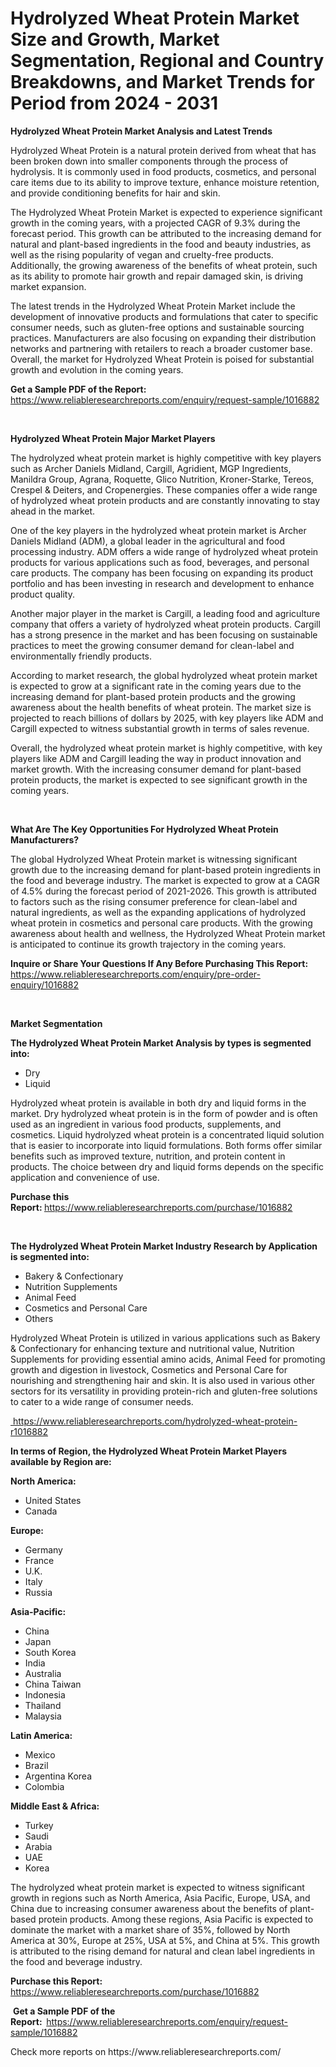 <p><h1>Hydrolyzed Wheat Protein Market Size and Growth, Market Segmentation, Regional and Country Breakdowns, and Market Trends for Period from 2024 -  2031</h1></p><p><strong>Hydrolyzed Wheat Protein Market Analysis and Latest Trends</strong></p>
<p><p>Hydrolyzed Wheat Protein is a natural protein derived from wheat that has been broken down into smaller components through the process of hydrolysis. It is commonly used in food products, cosmetics, and personal care items due to its ability to improve texture, enhance moisture retention, and provide conditioning benefits for hair and skin.</p><p>The Hydrolyzed Wheat Protein Market is expected to experience significant growth in the coming years, with a projected CAGR of 9.3% during the forecast period. This growth can be attributed to the increasing demand for natural and plant-based ingredients in the food and beauty industries, as well as the rising popularity of vegan and cruelty-free products. Additionally, the growing awareness of the benefits of wheat protein, such as its ability to promote hair growth and repair damaged skin, is driving market expansion.</p><p>The latest trends in the Hydrolyzed Wheat Protein Market include the development of innovative products and formulations that cater to specific consumer needs, such as gluten-free options and sustainable sourcing practices. Manufacturers are also focusing on expanding their distribution networks and partnering with retailers to reach a broader customer base. Overall, the market for Hydrolyzed Wheat Protein is poised for substantial growth and evolution in the coming years.</p></p>
<p><strong>Get a Sample PDF of the Report:&nbsp;</strong> <a href="https://www.reliableresearchreports.com/enquiry/request-sample/1016882">https://www.reliableresearchreports.com/enquiry/request-sample/1016882</a></p>
<p>&nbsp;</p>
<p><strong>Hydrolyzed Wheat Protein Major Market Players</strong></p>
<p><p>The hydrolyzed wheat protein market is highly competitive with key players such as Archer Daniels Midland, Cargill, Agridient, MGP Ingredients, Manildra Group, Agrana, Roquette, Glico Nutrition, Kroner-Starke, Tereos, Crespel & Deiters, and Cropenergies. These companies offer a wide range of hydrolyzed wheat protein products and are constantly innovating to stay ahead in the market.</p><p>One of the key players in the hydrolyzed wheat protein market is Archer Daniels Midland (ADM), a global leader in the agricultural and food processing industry. ADM offers a wide range of hydrolyzed wheat protein products for various applications such as food, beverages, and personal care products. The company has been focusing on expanding its product portfolio and has been investing in research and development to enhance product quality.</p><p>Another major player in the market is Cargill, a leading food and agriculture company that offers a variety of hydrolyzed wheat protein products. Cargill has a strong presence in the market and has been focusing on sustainable practices to meet the growing consumer demand for clean-label and environmentally friendly products.</p><p>According to market research, the global hydrolyzed wheat protein market is expected to grow at a significant rate in the coming years due to the increasing demand for plant-based protein products and the growing awareness about the health benefits of wheat protein. The market size is projected to reach billions of dollars by 2025, with key players like ADM and Cargill expected to witness substantial growth in terms of sales revenue.</p><p>Overall, the hydrolyzed wheat protein market is highly competitive, with key players like ADM and Cargill leading the way in product innovation and market growth. With the increasing consumer demand for plant-based protein products, the market is expected to see significant growth in the coming years.</p></p>
<p>&nbsp;</p>
<p><strong>What Are The Key Opportunities For Hydrolyzed Wheat Protein Manufacturers?</strong></p>
<p><p>The global Hydrolyzed Wheat Protein market is witnessing significant growth due to the increasing demand for plant-based protein ingredients in the food and beverage industry. The market is expected to grow at a CAGR of 4.5% during the forecast period of 2021-2026. This growth is attributed to factors such as the rising consumer preference for clean-label and natural ingredients, as well as the expanding applications of hydrolyzed wheat protein in cosmetics and personal care products. With the growing awareness about health and wellness, the Hydrolyzed Wheat Protein market is anticipated to continue its growth trajectory in the coming years.</p></p>
<p><strong>Inquire or Share Your Questions If Any Before Purchasing This Report:</strong> <a href="https://www.reliableresearchreports.com/enquiry/pre-order-enquiry/1016882">https://www.reliableresearchreports.com/enquiry/pre-order-enquiry/1016882</a></p>
<p>&nbsp;</p>
<p><strong>Market Segmentation</strong></p>
<p><strong>The Hydrolyzed Wheat Protein Market Analysis by types is segmented into:</strong></p>
<p><ul><li>Dry</li><li>Liquid</li></ul></p>
<p><p>Hydrolyzed wheat protein is available in both dry and liquid forms in the market. Dry hydrolyzed wheat protein is in the form of powder and is often used as an ingredient in various food products, supplements, and cosmetics. Liquid hydrolyzed wheat protein is a concentrated liquid solution that is easier to incorporate into liquid formulations. Both forms offer similar benefits such as improved texture, nutrition, and protein content in products. The choice between dry and liquid forms depends on the specific application and convenience of use.</p></p>
<p><strong>Purchase this Report:&nbsp;</strong><a href="https://www.reliableresearchreports.com/purchase/1016882">https://www.reliableresearchreports.com/purchase/1016882</a></p>
<p>&nbsp;</p>
<p><strong>The Hydrolyzed Wheat Protein Market Industry Research by Application is segmented into:</strong></p>
<p><ul><li>Bakery & Confectionary</li><li>Nutrition Supplements</li><li>Animal Feed</li><li>Cosmetics and Personal Care</li><li>Others</li></ul></p>
<p><p>Hydrolyzed Wheat Protein is utilized in various applications such as Bakery & Confectionary for enhancing texture and nutritional value, Nutrition Supplements for providing essential amino acids, Animal Feed for promoting growth and digestion in livestock, Cosmetics and Personal Care for nourishing and strengthening hair and skin. It is also used in various other sectors for its versatility in providing protein-rich and gluten-free solutions to cater to a wide range of consumer needs.</p></p>
<p><a href="https://www.reliableresearchreports.com/hydrolyzed-wheat-protein-r1016882">&nbsp;https://www.reliableresearchreports.com/hydrolyzed-wheat-protein-r1016882</a></p>
<p><strong>In terms of Region, the Hydrolyzed Wheat Protein Market Players available by Region are:</strong></p>
<p>
    <p> <strong> North America: </strong>
        <ul>
            <li>United States</li>
            <li>Canada</li>
        </ul>
        </p> 
    <p> <strong> Europe: </strong>
        <ul>
            <li>Germany</li>
            <li>France</li>
            <li>U.K.</li>
            <li>Italy</li>
            <li>Russia</li>
        </ul>
        </p> 
    <p> <strong> Asia-Pacific: </strong>
        <ul>
            <li>China</li>
            <li>Japan</li>
            <li>South Korea</li>
            <li>India</li>
            <li>Australia</li>
            <li>China Taiwan</li>
            <li>Indonesia</li>
            <li>Thailand</li>
            <li>Malaysia</li>
        </ul>
        </p> 
    <p> <strong> Latin America: </strong>
        <ul>
            <li>Mexico</li>
            <li>Brazil</li>
            <li>Argentina Korea</li>
            <li>Colombia</li>
        </ul>
        </p> 
    <p> <strong> Middle East & Africa: </strong>
        <ul>
            <li>Turkey</li>
            <li>Saudi</li>
            <li>Arabia</li>
            <li>UAE</li>
            <li>Korea</li>
        </ul>
    </p>
    </p>
<p><p>The hydrolyzed wheat protein market is expected to witness significant growth in regions such as North America, Asia Pacific, Europe, USA, and China due to increasing consumer awareness about the benefits of plant-based protein products. Among these regions, Asia Pacific is expected to dominate the market with a market share of 35%, followed by North America at 30%, Europe at 25%, USA at 5%, and China at 5%. This growth is attributed to the rising demand for natural and clean label ingredients in the food and beverage industry.</p></p>
<p><strong>Purchase this Report: </strong><a href="https://www.reliableresearchreports.com/purchase/1016882">https://www.reliableresearchreports.com/purchase/1016882</a></p>
<p>&nbsp;<strong>Get a Sample PDF of the Report:&nbsp;&nbsp;</strong><a href="https://www.reliableresearchreports.com/enquiry/request-sample/1016882">https://www.reliableresearchreports.com/enquiry/request-sample/1016882</a></p>
<p><strong></strong></p>
<p>Check more reports on https://www.reliableresearchreports.com/</p>